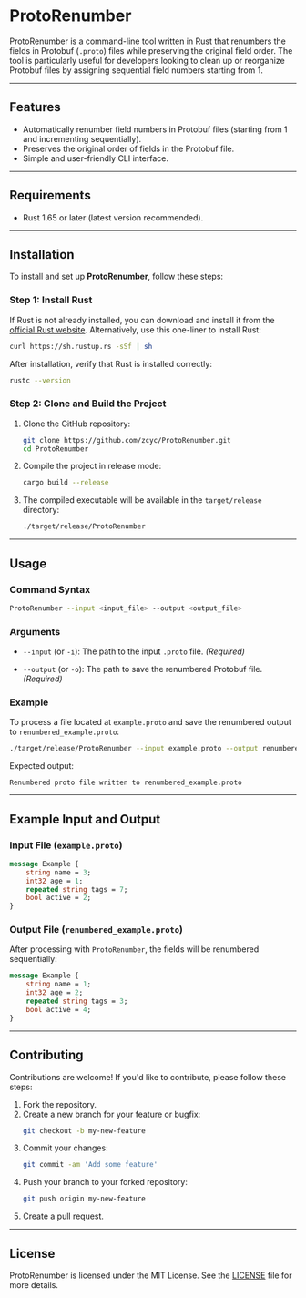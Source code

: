 # ProtoRenumber

ProtoRenumber is a command-line tool written in Rust that renumbers the fields in Protobuf (`.proto`) files while preserving the original field order.
The tool is particularly useful for developers looking to clean up or reorganize Protobuf files by assigning sequential field numbers starting from 1.

---

## Features

- Automatically renumber field numbers in Protobuf files (starting from 1 and incrementing sequentially).
- Preserves the original order of fields in the Protobuf file.
- Simple and user-friendly CLI interface.

---

## Requirements

- Rust 1.65 or later (latest version recommended).

---

## Installation

To install and set up **ProtoRenumber**, follow these steps:

### Step 1: Install Rust

If Rust is not already installed, you can download and install it from the [official Rust website](https://www.rust-lang.org/).
Alternatively, use this one-liner to install Rust:

```bash
curl https://sh.rustup.rs -sSf | sh
```

After installation, verify that Rust is installed correctly:

```bash
rustc --version
```

### Step 2: Clone and Build the Project

1. Clone the GitHub repository:
   ```bash
   git clone https://github.com/zcyc/ProtoRenumber.git
   cd ProtoRenumber
   ```

2. Compile the project in release mode:
   ```bash
   cargo build --release
   ```

3. The compiled executable will be available in the `target/release` directory:
   ```bash
   ./target/release/ProtoRenumber
   ```

---

## Usage

### Command Syntax

```bash
ProtoRenumber --input <input_file> --output <output_file>
```

### Arguments

- `--input` (or `-i`): The path to the input `.proto` file.
  *(Required)*

- `--output` (or `-o`): The path to save the renumbered Protobuf file.
  *(Required)*

### Example

To process a file located at `example.proto` and save the renumbered output to `renumbered_example.proto`:

```bash
./target/release/ProtoRenumber --input example.proto --output renumbered_example.proto
```

Expected output:

```plaintext
Renumbered proto file written to renumbered_example.proto
```

---

## Example Input and Output

### Input File (`example.proto`)

```proto
message Example {
    string name = 3;
    int32 age = 1;
    repeated string tags = 7;
    bool active = 2;
}
```

### Output File (`renumbered_example.proto`)

After processing with `ProtoRenumber`, the fields will be renumbered sequentially:

```proto
message Example {
    string name = 1;
    int32 age = 2;
    repeated string tags = 3;
    bool active = 4;
}
```

---

## Contributing

Contributions are welcome! If you'd like to contribute, please follow these steps:

1. Fork the repository.
2. Create a new branch for your feature or bugfix:
   ```bash
   git checkout -b my-new-feature
   ```
3. Commit your changes:
   ```bash
   git commit -am 'Add some feature'
   ```
4. Push your branch to your forked repository:
   ```bash
   git push origin my-new-feature
   ```
5. Create a pull request.

---

## License

ProtoRenumber is licensed under the MIT License. See the [LICENSE](./LICENSE) file for more details.
